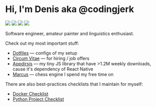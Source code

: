 # Hi, I'm Denis aka @codingjerk

![](https://img.shields.io/badge/main_language-python-brightgreen?style=flat-square)
![](https://img.shields.io/badge/other_languages-rust,_js,_sql-brightgreen?style=flat-square)
![](https://img.shields.io/badge/os-archlinux-brightgreen?style=flat-square)
![](https://img.shields.io/badge/text_editor-helix-brightgreen?style=flat-square)

Software engineer, amateur painter and linguistics enthusiast.

Check out my most important stuff:

- [Dotfiles](https://github.com/codingjerk/dotfiles) — configs of my setup
- [Circum Vitae](https://github.com/codingjerk/cv) — for hiring / job offers
- [Appdirsjs](https://github.com/codingjerk/appdirsjs) — my tiny JS library that have >1.2M weekly downloads, cause it's dependency of React Native
- [Marcus](https://github.com/codingjerk/marcus) — chess engine I spend my free time on

There are also best-practices checklists that I maintain for myself:

- [Docker Checklist](https://github.com/codingjerk/docker-checklist)
- [Python Project Checklist](https://github.com/codingjerk/python-project-checklist)
